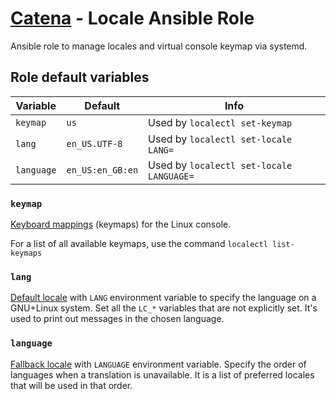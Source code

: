 # [Catena](https://github.com/alysoid/catena) - Locale Ansible Role

Ansible role to manage locales and virtual console keymap via systemd.

## Role default variables

| Variable   | Default          | Info                                     |
| ---------- | ---------------- | ---------------------------------------- |
| `keymap`   | `us`             | Used by `localectl set-keymap`           |
| `lang`     | `en_US.UTF-8`    | Used by `localectl set-locale LANG=`     |
| `language` | `en_US:en_GB:en` | Used by `localectl set-locale LANGUAGE=` |

### `keymap`

[Keyboard mappings](https://wiki.archlinux.org/title/Linux_console/Keyboard_configuration) (keymaps) for the Linux console.

For a list of all available keymaps, use the command `localectl list-keymaps`

### `lang`

[Default locale](https://wiki.archlinux.org/title/locale#LANG:_default_locale) with `LANG` environment variable to specify the language on a GNU+Linux system. Set all the `LC_*` variables that are not explicitly set. It's used to print out messages in the chosen language.

### `language`

[Fallback locale](https://wiki.archlinux.org/title/locale#LANGUAGE:_fallback_locales) with `LANGUAGE` environment variable. Specify the order of languages when a translation is unavailable. It is a list of preferred locales that will be used in that order.
